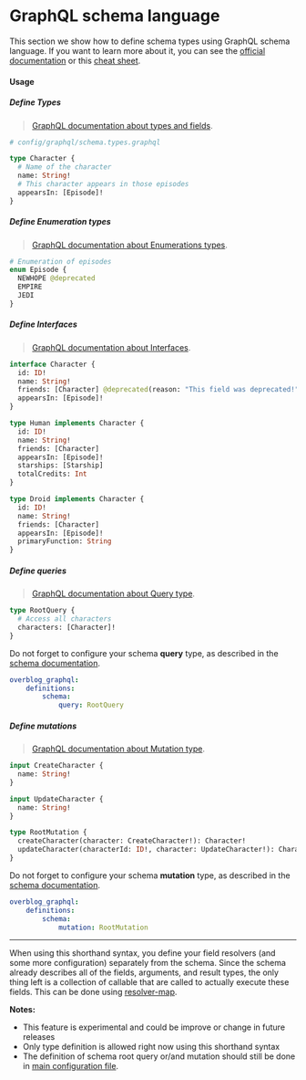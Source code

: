 GraphQL schema language
=======================

This section we show how to define schema types using GraphQL schema language.
If you want to learn more about it, you can see
the [official documentation](http://graphql.org/learn/schema/)
or this [cheat sheet](https://github.com/sogko/graphql-shorthand-notation-cheat-sheet).

#### Usage

##### Define Types

> [GraphQL documentation about types and fields](https://graphql.github.io/learn/schema/#object-types-and-fields).


```graphql
# config/graphql/schema.types.graphql

type Character {
  # Name of the character
  name: String! 
  # This character appears in those episodes
  appearsIn: [Episode]!
}
```

##### Define Enumeration types

> [GraphQL documentation about Enumerations types](https://graphql.github.io/learn/schema/#enumeration-types).

```graphql
# Enumeration of episodes
enum Episode {
  NEWHOPE @deprecated
  EMPIRE
  JEDI
}
```

##### Define Interfaces

> [GraphQL documentation about Interfaces](https://graphql.github.io/learn/schema/#interfaces).

```graphql
interface Character {
  id: ID!
  name: String!
  friends: [Character] @deprecated(reason: "This field was deprecated!")
  appearsIn: [Episode]!
}
```

```graphql
type Human implements Character {
  id: ID!
  name: String!
  friends: [Character]
  appearsIn: [Episode]!
  starships: [Starship]
  totalCredits: Int
}

type Droid implements Character {
  id: ID!
  name: String!
  friends: [Character]
  appearsIn: [Episode]!
  primaryFunction: String
}
```

##### Define queries

> [GraphQL documentation about Query type](https://graphql.github.io/learn/schema/#the-query-and-mutation-types).
 
```graphql
type RootQuery {
  # Access all characters
  characters: [Character]!
}
```

Do not forget to configure your schema **query** type, as described in the [schema documentation](https://github.com/overblog/GraphQLBundle/blob/master/Resources/doc/definitions/schema.md).

```yml
overblog_graphql:
    definitions:
        schema:
            query: RootQuery
```

##### Define mutations

> [GraphQL documentation about Mutation type](https://graphql.github.io/learn/schema/#the-query-and-mutation-types).

```graphql
input CreateCharacter {
  name: String!
}

input UpdateCharacter {
  name: String!
}

type RootMutation {
  createCharacter(character: CreateCharacter!): Character!
  updateCharacter(characterId: ID!, character: UpdateCharacter!): Character!
}
```

Do not forget to configure your schema **mutation** type, as described in the [schema documentation](https://github.com/overblog/GraphQLBundle/blob/master/Resources/doc/definitions/schema.md).

```yml
overblog_graphql:
    definitions:
        schema:
            mutation: RootMutation
```

---

When using this shorthand syntax, you define your field resolvers (and some more configuration) separately
from the schema. Since the schema already describes all of the fields, arguments, and result types, the only
thing left is a collection of callable that are called to actually execute these fields.
This can be done using [resolver-map](resolver-map.md).

**Notes:**
- This feature is experimental and could be improve or change in future releases
- Only type definition is allowed right now using this shorthand syntax
- The definition of schema root query or/and mutation should still be done in
[main configuration file](schema.md).

